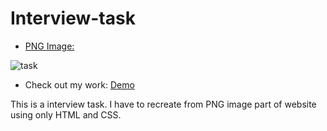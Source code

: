 # Interview-task
*  [PNG Image:](https://static.shuffle.dev/files/zadanie-nr-1.png)

![task](https://user-images.githubusercontent.com/35898867/130321613-b892c4f6-1135-4c7a-b155-395d44c45cb3.png)

* Check out my work: [Demo](macrapacki.github.io/interview-task)

This is a interview task. I have to recreate from PNG image part of website using only HTML and CSS.
